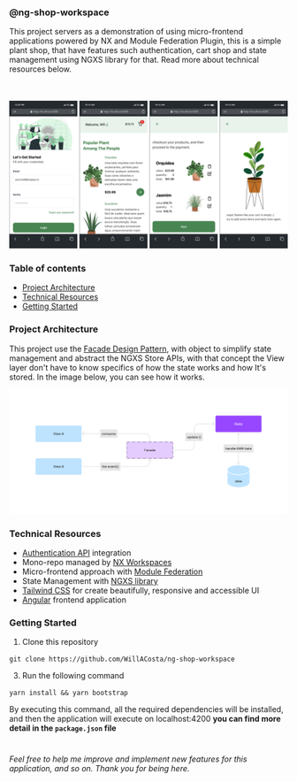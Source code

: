 ### @ng-shop-workspace

This project servers as a demonstration of using micro-frontend applications powered by NX and Module Federation Plugin, this is a simple plant shop, that have features such
authentication, cart shop and state management using NGXS library for that. Read more about technical resources below.

<center>
  <img src="docs/images/screenshot.png" alt="screenshot" style="margin-top: 35px"/>
</center>

### Table of contents

- [Project Architecture](#project-architecture)
- [Technical Resources](#technical-resources)
- [Getting Started](#getting-started)

### Project Architecture

This project use the [Facade Design Pattern](https://refactoring.guru/design-patterns/facade), with object to simplify state management and abstract the NGXS Store APIs, with that concept
the View layer don't have to know specifics of how the state works and how It's stored. In the image below, you can see how it works.

<img src="docs/images/arch.png" />

### Technical Resources

- [Authentication API](https://reqres.in/) integration
- Mono-repo managed by [NX Workspaces](https://nx.dev/)
- Micro-frontend approach with [Module Federation](https://webpack.js.org/concepts/module-federation/)
- State Management with [NGXS library](https://www.ngxs.io/)
- [Tailwind CSS](https://tailwindcss.com/) for create beautifully, responsive and accessible UI
- [Angular](https://angular.io/) frontend application

### Getting Started

1. Clone this repository

```shell
git clone https://github.com/WillACosta/ng-shop-workspace
```

3. Run the following command

```shell
yarn install && yarn bootstrap
```

By executing this command, all the required dependencies will be installed, and then the application will execute on localhost:4200
**you can find more detail in the `package.json` file**

#

_Feel free to help me improve and implement new features for this application, and so on. Thank you for being here._
